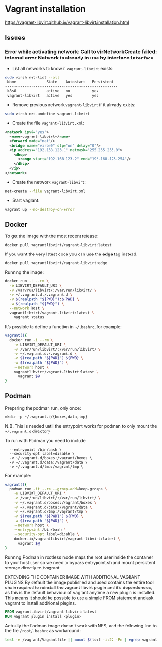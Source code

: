 # Vagrant installation

https://vagrant-libvirt.github.io/vagrant-libvirt/installation.html

## Issues
### Error while activating network: Call to virNetworkCreate failed: internal error Network is already in use by interface `interface`
* List all networks to know if `vagrant-libvirt` exists:
```bash
sudo virsh net-list --all
 Name              State    Autostart   Persistent
----------------------------------------------------
 k8s0              active   no          yes
 vagrant-libvirt   active   yes         yes
```

* Remove previous network `vagrant-libvirt` if it already exists:
```bash
sudo virsh net-undefine vagrant-libvirt
```

* Create the file `vagrant-libvirt.xml`:
```xml
<network ipv6="yes">
  <name>vagrant-libvirt</name>
  <forward mode="nat"/>
  <bridge name="virbr0" stp="on" delay="0"/>
  <ip address="192.168.123.1" netmask="255.255.255.0">
    <dhcp>
      <range start="192.168.123.2" end="192.168.123.254"/>
    </dhcp>
  </ip>
</network>
```

* Create the network `vagrant-libvirt`:
```bash
net-create --file vagrant-libvirt.xml
```

* Start vagrant:
```bash
vagrant up --no-destroy-on-error
```

## Docker
To get the image with the most recent release:

```
docker pull vagrantlibvirt/vagrant-libvirt:latest
```

If you want the very latest code you can use the **edge** tag instead.

```
docker pull vagrantlibvirt/vagrant-libvirt:edge
```

Running the image:

```bash
docker run -i --rm \
  -e LIBVIRT_DEFAULT_URI \
  -v /var/run/libvirt/:/var/run/libvirt/ \
  -v ~/.vagrant.d:/.vagrant.d \
  -v $(realpath "${PWD}"):${PWD} \
  -w $(realpath "${PWD}") \
  --network host \
  vagrantlibvirt/vagrant-libvirt:latest \
    vagrant status
```

It’s possible to define a function in `~/.bashrc`, for example:

```bash
vagrant(){
  docker run -i --rm \
    -e LIBVIRT_DEFAULT_URI \
    -v /var/run/libvirt/:/var/run/libvirt/ \
    -v ~/.vagrant.d:/.vagrant.d \
    -v $(realpath "${PWD}"):${PWD} \
    -w $(realpath "${PWD}") \
    --network host \
    vagrantlibvirt/vagrant-libvirt:latest \
      vagrant $@
}
```

## Podman
Preparing the podman run, only once:

```
mkdir -p ~/.vagrant.d/{boxes,data,tmp}
```

N.B. This is needed until the entrypoint works for podman to only mount the `~/.vagrant.d` directory

To run with Podman you need to include

```
  --entrypoint /bin/bash \
  --security-opt label=disable \
  -v ~/.vagrant.d/boxes:/vagrant/boxes \
  -v ~/.vagrant.d/data:/vagrant/data \
  -v ~/.vagrant.d/tmp:/vagrant/tmp \
```

For example:

```bash
vagrant(){
  podman run -it --rm --group-add=keep-groups \
    -e LIBVIRT_DEFAULT_URI \
    -v /var/run/libvirt/:/var/run/libvirt/ \
    -v ~/.vagrant.d/boxes:/vagrant/boxes \
    -v ~/.vagrant.d/data:/vagrant/data \
    -v ~/.vagrant.d/tmp:/vagrant/tmp \
    -v $(realpath "${PWD}"):${PWD} \
    -w $(realpath "${PWD}") \
    --network host \
    --entrypoint /bin/bash \
    --security-opt label=disable \
    docker.io/vagrantlibvirt/vagrant-libvirt:latest \
      vagrant $@
}
```

Running Podman in rootless mode maps the root user inside the container to your host user so we need to bypass entrypoint.sh and mount persistent storage directly to /vagrant.

EXTENDING THE CONTAINER IMAGE WITH ADDITIONAL VAGRANT PLUGINS
By default the image published and used contains the entire tool chain required to reinstall the vagrant-libvirt plugin and it’s dependencies, as this is the default behaviour of vagrant anytime a new plugin is installed. This means it should be possible to use a simple FROM statement and ask vagrant to install additional plugins.

```dockerfile
FROM vagrantlibvirt/vagrant-libvirt:latest
RUN vagrant plugin install <plugin>
```

Actually the Podman image doesn't work with NFS, add the following line to the file `/root/.bashrc` as workaround:

```bash
test -e /vagrant/Vagrantfile || mount $(lsof -i:22 -Pn | egrep vagrant | egrep ESTABLISHED | awk -F'>' '{ print $2 }' | awk -F':' '{ print $1 }' | sort -u):/home/kvm/vagrant/vagrantfiles/k8s /vagrant
```